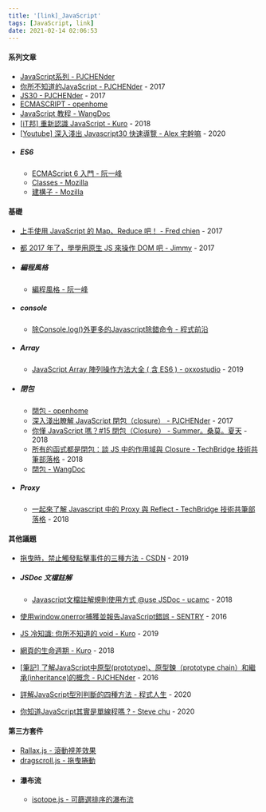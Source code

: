 ```yaml
---
title: '[link]_JavaScript'
tags: [JavaScript, link]
date: 2021-02-14 02:06:53
---
```


#### 系列文章
  - [JavaScript系列 - PJCHENder](https://pjchender.blogspot.com/p/blog-page_72.html)
  - [你所不知道的JavaScript - PJCHENder](https://pjchender.blogspot.com/2017/06/javascript-understanding-weird-part.html) - 2017
  - [JS30 - PJCHENder](https://pjchender.blogspot.com/2017/06/js30.html) - 2017
  - [ECMASCRIPT - openhome](https://openhome.cc/Gossip/ECMAScript/index.html)
  - [JavaScript 教程 - WangDoc](https://wangdoc.com/javascript/index.html)
  - [[iT邦] 重新認識 JavaScript - Kuro](https://ithelp.ithome.com.tw/users/20065504/ironman/1259) - 2018
  - [[Youtube] 深入淺出 Javascript30 快速導覽 - Alex 宅幹嘛](https://www.youtube.com/playlist?list=PLEfh-m_KG4dYbxVoYDyT_fmXZHnuKg2Fq) - 2020
  - ##### ES6
    - [ECMAScript 6 入門 - 阮一峰](https://es6.ruanyifeng.com/)
    - [Classes - Mozilla](https://developer.mozilla.org/zh-TW/docs/Web/JavaScript/Reference/Classes)
    - [建構子 - Mozilla](https://developer.mozilla.org/zh-TW/docs/Web/JavaScript/Reference/Classes/constructor)

<!-- more -->

#### 基礎
  - [上手使用 JavaScript 的 Map、Reduce 吧！ - Fred chien](https://fred-zone.blogspot.com/2017/01/javascript-mapreduce.html?m=1) - 2017
  - [都 2017 年了，學學用原生 JS 來操作 DOM 吧 - Jimmy](https://jmln.tw/blog/2017-07-07-vanilla-javascript-dom-manipulation.html) - 2017
  - ##### 編程風格
    - [編程風格 - 阮一峰](https://es6.ruanyifeng.com/#docs/style)
  - ##### console
    - [除Console.log()外更多的Javascript除錯命令 - 程式前沿](https://codertw.com/%E5%89%8D%E7%AB%AF%E9%96%8B%E7%99%BC/218950/)
  - ##### Array
    - [JavaScript Array 陣列操作方法大全 ( 含 ES6 ) - oxxostudio](https://www.oxxostudio.tw/articles/201908/js-array.html) - 2019
    
  - ##### 閉包
    - [閉包 - openhome](https://openhome.cc/Gossip/JavaScript/Closure.html)
    - [深入淺出瞭解 JavaScript 閉包（closure） - PJCHENder](https://pjchender.blogspot.com/2017/05/javascript-closure.html) - 2017
    - [你懂 JavaScript 嗎？#15 閉包（Closure） - Summer。桑莫。夏天](https://cythilya.github.io/2018/10/22/closure/) - 2018
    - [所有的函式都是閉包：談 JS 中的作用域與 Closure - TechBridge 技術共筆部落格](https://blog.techbridge.cc/2018/12/08/javascript-closure/) - 2018
    - [閉包 - WangDoc](https://wangdoc.com/javascript/types/function.html#%E9%97%AD%E5%8C%85)
  - ##### Proxy
    - [一起來了解 Javascript 中的 Proxy 與 Reflect - TechBridge 技術共筆部落格](https://blog.techbridge.cc/2018/05/27/js-proxy-reflect/) - 2018

#### 其他議題
  - [拖曳時，禁止觸發點擊事件的三種方法 - CSDN](https://blog.csdn.net/dKnightL/article/details/89517010) - 2019
  - ##### JSDoc 文檔註解
    - [Javascript文檔註解規則使用方式 @use JSDoc - ucamc](https://www.ucamc.com/e-learning/javascript/250-javascript-use-jsdoc) - 2018

  - [使用window.onerror捕獲並報告JavaScript錯誤 - SENTRY](https://blog.sentry.io/2016/01/04/client-javascript-reporting-window-onerror) - 2016
  - [JS 冷知識: 你所不知道的 void - Kuro](https://kuro.tw/posts/2019/08/04/JS-%E5%86%B7%E7%9F%A5%E8%AD%98-%E4%BD%A0%E6%89%80%E4%B8%8D%E7%9F%A5%E9%81%93%E7%9A%84-void/) - 2019
  - [網頁的生命週期 - Kuro](https://ithelp.ithome.com.tw/articles/10197335) - 2018
  - [[筆記] 了解JavaScript中原型(prototype)、原型鍊（prototype chain）和繼承(inheritance)的概念 - PJCHENder](https://pjchender.blogspot.com/2016/06/javascriptprototypeprototype.html) - 2016
  - [詳解JavaScript型別判斷的四種方法 - 程式人生](https://www.796t.com/article.php?id=137003) - 2020
  - [你知道JavaScript其實是單線程嗎 ? - Steve chu](https://hooty868.medium.com/%E4%BD%A0%E7%9F%A5%E9%81%93javascript%E5%85%B6%E5%AF%A6%E6%98%AF%E5%96%AE%E7%B7%9A%E7%A8%8B%E5%97%8E-8eb6fce68920) - 2020

#### 第三方套件
  - [Rallax.js - 滾動視差效果](https://chriscavs.github.io/rallax-demo/)
  - [dragscroll.js - 拖曳捲動](https://github.com/asvd/dragscroll)
  - #### 瀑布流
    - [isotope.js - 可篩選排序的瀑布流](https://isotope.metafizzy.co/)